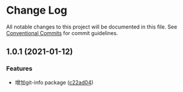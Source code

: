 # Change Log

All notable changes to this project will be documented in this file.
See [Conventional Commits](https://conventionalcommits.org) for commit guidelines.

## 1.0.1 (2021-01-12)


### Features

* 增加git-info package ([c22ad04](https://github.com/monkeyfeiyu/mkfe/commit/c22ad045334d6165675bd57dabd79b2c44c47407))

